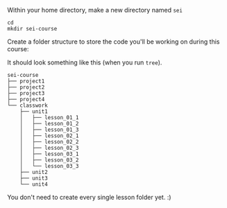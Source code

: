 Within your home directory, make a new directory named `sei`

```
cd
mkdir sei-course
```

Create a folder structure to store the code you'll be working on during this course:

It should look something like this (when you run `tree`).

```
sei-course
├── project1
├── project2
├── project3
├── project4
└── classwork
    ├── unit1
    │   ├── lesson_01_1
    │   ├── lesson_01_2
    │   ├── lesson_01_3
    │   ├── lesson_02_1
    │   ├── lesson_02_2
    │   ├── lesson_02_3
    │   ├── lesson_03_1
    │   ├── lesson_03_2
    │   └── lesson_03_3
    ├── unit2
    ├── unit3
    └── unit4
```

You don't need to create every single lesson folder yet. :)